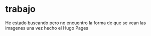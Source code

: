 # trabajo

He estado buscando pero no encuentro la forma de que se vean las imagenes una vez hecho el Hugo Pages
